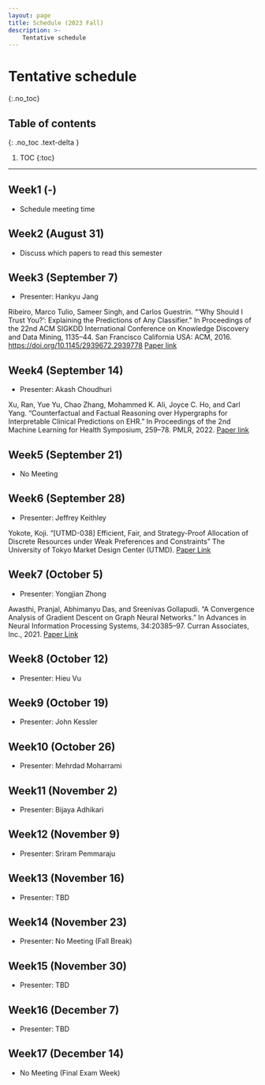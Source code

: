 ```yaml
---
layout: page
title: Schedule (2023 Fall)
description: >-
    Tentative schedule
---
```


# Tentative schedule
{:.no_toc}

## Table of contents
{: .no_toc .text-delta }

1. TOC
{:toc}

---

## Week1 (-)

- Schedule meeting time

## Week2 (August 31)

- Discuss which papers to read this semester

## Week3 (September 7)

- Presenter: Hankyu Jang

Ribeiro, Marco Tulio, Sameer Singh, and Carlos Guestrin. “‘Why Should I Trust You?’: Explaining the Predictions of Any Classifier.” In Proceedings of the 22nd ACM SIGKDD International Conference on Knowledge Discovery and Data Mining, 1135–44. San Francisco California USA: ACM, 2016. https://doi.org/10.1145/2939672.2939778
[Paper link](https://dl.acm.org/doi/abs/10.1145/2939672.2939778)

## Week4 (September 14)

- Presenter: Akash Choudhuri

Xu, Ran, Yue Yu, Chao Zhang, Mohammed K. Ali, Joyce C. Ho, and Carl Yang. “Counterfactual and Factual Reasoning over Hypergraphs for Interpretable Clinical Predictions on EHR.” In Proceedings of the 2nd Machine Learning for Health Symposium, 259–78. PMLR, 2022. [Paper link](https://proceedings.mlr.press/v193/xu22a.html)

## Week5 (September 21)

- No Meeting

## Week6 (September 28)

- Presenter: Jeffrey Keithley

Yokote, Koji. “[UTMD-038] Efficient, Fair, and Strategy-Proof Allocation of Discrete Resources under Weak Preferences and Constraints” The University of Tokyo Market Design Center (UTMD). [Paper Link](https://www.mdc.e.u-tokyo.ac.jp/en/2022/12/26/efficient-fair-and-strategy-proof-allocation-of-discrete-resources-under-weak-preferences-and-constraints/)

## Week7 (October 5)

- Presenter: Yongjian Zhong

Awasthi, Pranjal, Abhimanyu Das, and Sreenivas Gollapudi. “A Convergence Analysis of Gradient Descent on Graph Neural Networks.” In Advances in Neural Information Processing Systems, 34:20385–97. Curran Associates, Inc., 2021. [Paper Link](https://proceedings.neurips.cc/paper/2021/file/aaf2979785deb27864047e0ea40ef1b7-Paper.pdf)

## Week8 (October 12)

- Presenter: Hieu Vu

## Week9 (October 19)

- Presenter: John Kessler

## Week10 (October 26)

- Presenter: Mehrdad Moharrami

## Week11 (November 2)

- Presenter: Bijaya Adhikari

## Week12 (November 9)

- Presenter: Sriram Pemmaraju

## Week13 (November 16)

- Presenter: TBD

## Week14 (November 23)

- Presenter: No Meeting (Fall Break)

## Week15 (November 30)

- Presenter: TBD

## Week16 (December 7)

- Presenter: TBD

## Week17 (December 14)

- No Meeting (Final Exam Week)